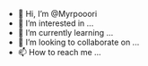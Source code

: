 - 👋 Hi, I’m @Myrpooori
- 👀 I’m interested in ...
- 🌱 I’m currently learning ...
- 💞️ I’m looking to collaborate on ...
- 📫 How to reach me ...

<!---
Myrpooori/Myrpooori is a ✨ special ✨ repository because its `README.md` (this file) appears on your GitHub profile.
You can click the Preview link to take a look at your changes.
--->
